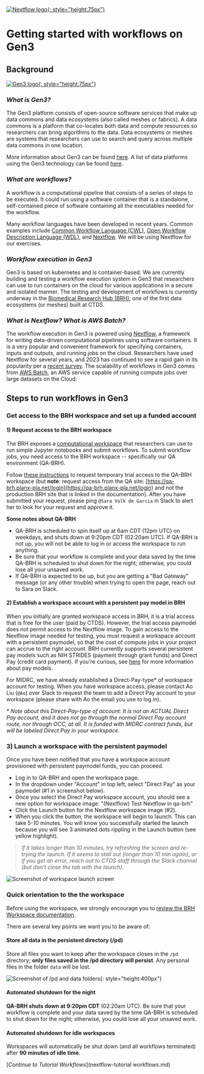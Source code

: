 [![Nextflow logo](img/nextflow.svg){: style="height:75px"}](https://www.nextflow.io/)

# **Getting started with workflows on Gen3**

## **Background**

[![Gen3 logo](/img/Gen3-Logo-01-blue.png){: style="height:75px"}](https://gen3.org/)

### *What is Gen3?*

The Gen3 platform consists of open-source software services that make up data commons and data ecosystems (also called meshes or fabrics). A data commons is a platform that co-locates both data and compute resources so researchers can bring algorithms to the data. Data ecosystems or meshes are systems that researchers can use to search and query across multiple data commons in one location.

More information about Gen3 can be found [here](https://gen3.org/). A list of data platforms using the Gen3 technology can be found [here](https://stats.gen3.org/).

### *What are workflows?*

A workflow is a computational pipeline that consists of a series of steps to be executed. It could run using a software container that is a standalone, self-contained piece of software containing all the executables needed for the workflow.

Many workflow languages have been developed in recent years. Common examples include [Common Workflow Language (CWL)](https://www.commonwl.org/), [Open Workflow Description Language (WDL)](https://openwdl.org/), and [Nextflow](https://www.nextflow.io/). We will be using Nextflow for our exercises.

### *Workflow execution in Gen3*

Gen3 is based on kubernetes and is container-based.  We are currently building and testing a workflow execution system in Gen3 that researchers can use to run containers on the cloud for various applications in a secure and isolated manner. The testing and development of workflows is currently underway in the [Biomedical Research Hub (BRH)](https://brh.data-commons.org/), one of the first data ecosystems (or meshes) built at CTDS.

### *What is Nextflow? What is AWS Batch?*

The workflow execution in Gen3 is powered using [Nextflow](https://www.nextflow.io/), a framework for writing data-driven computational pipelines using software containers. It is a very popular and convenient framework for specifying containers, inputs and outputs, and running jobs on the cloud. Researchers have used Nextflow for several years, and 2023 has continued to see a rapid gain in its popularity per a [recent survey](https://seqera.io/blog/the-state-of-the-workflow-2023-community-survey-results/).  The scalability of workflows in Gen3 comes from [AWS Batch](https://docs.aws.amazon.com/batch/latest/userguide/what-is-batch.html), an AWS service capable of running compute jobs over large datasets on the Cloud.

## **Steps to run workflows in Gen3**

### **Get access to the BRH workspace and set up a funded account**

#### 1) Request access to the BRH workspace

The BRH exposes a [computational workspace](https://brh.data-commons.org/workspace) that researchers can use to run simple Jupyter notebooks and submit workflows. To submit workflow jobs, you need access to the BRH workspace -- specifically our QA environment (QA-BRH).

Follow [these instructions](https://uc-cdis.github.io/BRH-documentation/05-workspace_registration/#requesting-temporary-trial-access-to-brh-workspace) to request temporary trial access to the QA-BRH workspace (but **note**: request access from the QA site: [https://qa-brh.planx-pla.net/login](https://qa-brh.planx-pla.net/login) and not the production BRH site that is linked in the documentation). After you have submitted your request, please ping `@Sara Volk de Garcia` in Slack to alert her to look for your request and approve it.

**Some notes about QA-BRH**

* QA-BRH is scheduled to spin itself up at 6am CDT (12pm UTC) on weekdays, and shuts down at 9:20pm CDT (02:20am UTC). If QA-BRH is not up, you will not be able to log in or access the workspace to run anything.
* Be sure that your workflow is complete and your data saved by the time QA-BRH is scheduled to shut down for the night; otherwise, you could lose all your unsaved work.
* If QA-BRH is expected to be up, but you are getting a "Bad Gateway" message (or any other trouble) when trying to open the page, reach out to Sara on Slack.

#### 2) Establish a workspace account with a persistent pay model in BRH

When you initially are granted workspace access in BRH, it is a trial access that is free for the user (paid by CTDS). However, the trial access paymodel does not permit access to the Nextflow image. To gain access to the Nextflow image needed for testing, you must request a workspace account with a persistent paymodel, so that the cost of compute jobs in your project can accrue to the right account. BRH currently supports several persistent pay models such as NIH STRIDES (payment through grant funds) and Direct Pay (credit card payment). If you're curious, see [here](https://uc-cdis.github.io/BRH-documentation/13-workspace_accounts/) for more information about pay models.

For MIDRC, we have already established a Direct-Pay-type* of workspace account for testing. When you have workspace access, please contact Ao Liu (`@Ao`) over Slack to request the team to add a Direct Pay account to your workspace (please share with Ao the email you use to log in).

*\* Note about this Direct-Pay-type of account: It is not an ACTUAL Direct Pay account, and it does not go through the normal Direct Pay account route, nor through OCC, at all. It is funded with MIDRC contract funds, but will be labeled Direct Pay in your workspace.*

### **3) Launch a workspace with the persistent paymodel**

Once you have been notified that you have a workspace account provisioned with persistent paymodel funds, you can proceed.

* Log in to QA-BRH and open the workspace page.
* In the dropdown under "Account" in top left, select "Direct Pay" as your paymodel (#1 in screenshot below).
* Once you select the Direct Pay workspace account, you should see a new option for workspace image: "(Nextflow) Test Nextflow in qa-brh"
* Click the Launch button for the Nextflow workspace image (#2).
* When you click the button, the workspace will begin to launch. This can take 5-10 minutes. You will know you successfully started the launch because you will see 3 animated dots rippling in the Launch button (see yellow highlight).
> *If it takes longer than 10 minutes, try refreshing the screen and re-trying the launch. If it seems to stall out (longer than 10 min again), or if you get an error, reach out to CTDS staff through the Slack channel (but don't close the tab with the launch).*

![Screenshot of workspace launch screen](/img/launch-workspace.png)

### **Quick orientation to the the workspace**

Before using the workspace, we strongly encourage you to [review the BRH Workspace documentation](https://uc-cdis.github.io/BRH-documentation/09-workspace_page/#guideline-to-get-started-in-workspaces).

There are several key points we want you to be aware of:

#### Store all data in the persistent directory (/pd)

Store all files you want to keep after the workspace closes in the `/pd` directory; **only files saved in the /pd directory will persist**. Any personal files in the folder `data` will be lost.

![Screenshot of /pd and data folders](/img/workspace_pd_folder_080422.png){: style="height:400px"}

#### Automated shutdown for the night

**QA-BRH shuts down at 9:20pm CDT** (02:20am UTC). Be sure that your workflow is complete and your data saved by the time QA-BRH is scheduled to shut down for the night; otherwise, you could lose all your unsaved work.

#### Automated shutdown for idle workspaces

Workspaces will automatically be shut down (and all workflows terminated) after **90 minutes of idle time**.

[*Continue to Tutorial Workflows*](nextflow-tutorial workflows.md)
